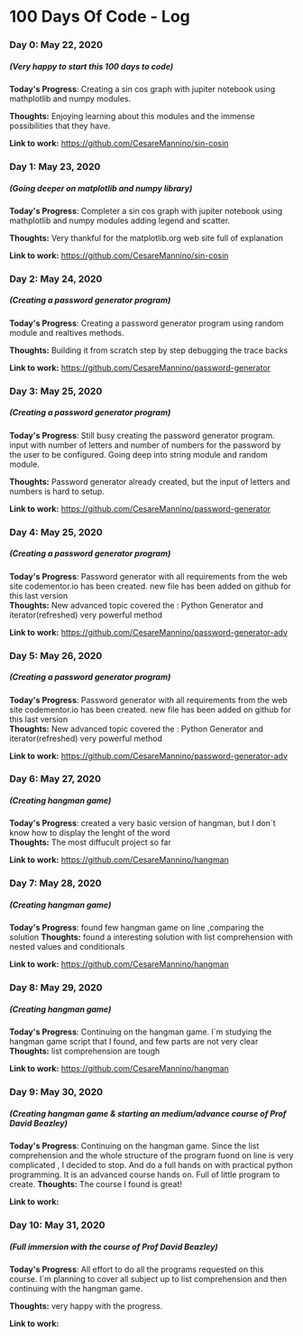 # 100 Days Of Code - Log

### Day 0: May 22, 2020 
##### (Very happy to start this 100 days to code)

**Today's Progress**: Creating a sin cos graph with jupiter notebook using mathplotlib and numpy modules.

**Thoughts:** Enjoying learning about this modules and the immense possibilities that they have.

**Link to work:** https://github.com/CesareMannino/sin-cosin


### Day 1: May 23, 2020 
##### (Going deeper on matplotlib and numpy library)

**Today's Progress**: Completer a sin cos graph with jupiter notebook using mathplotlib and numpy modules adding legend and scatter.

**Thoughts:** Very thankful for the matplotlib.org web site full of explanation

**Link to work:** https://github.com/CesareMannino/sin-cosin


### Day 2: May 24, 2020 
##### (Creating a password generator program)

**Today's Progress**: Creating a password generator program using random module and realtives methods.

**Thoughts:** Building it from scratch step by step debugging the trace backs

**Link to work:** https://github.com/CesareMannino/password-generator



### Day 3: May 25, 2020 
##### (Creating a password generator program)

**Today's Progress**: Still busy creating the password generator program. input with number of letters and number of numbers for the
password by the user to be configured. Going deep into string module and random module.

**Thoughts:** Password generator already created, but the input of letters and numbers is hard to setup.

**Link to work:** https://github.com/CesareMannino/password-generator


### Day 4: May 25, 2020 
##### (Creating a password generator program)

**Today's Progress**: Password generator with all requirements from the web site codementor.io has been created. new file has been added on github for this last version  
**Thoughts:** New advanced topic covered the : Python Generator and iterator(refreshed) very powerful method

**Link to work:** https://github.com/CesareMannino/password-generator-adv

### Day 5: May 26, 2020 
##### (Creating a password generator program)

**Today's Progress**: Password generator with all requirements from the web site codementor.io has been created. new file has been added on github for this last version  
**Thoughts:** New advanced topic covered the : Python Generator and iterator(refreshed) very powerful method

**Link to work:** https://github.com/CesareMannino/password-generator-adv

### Day 6: May 27, 2020 
##### (Creating hangman game)

**Today's Progress**: created a very basic version of hangman, but I don`t know how to display the lenght of the word  
**Thoughts:** The most diffucult project so far

**Link to work:** https://github.com/CesareMannino/hangman

### Day 7: May 28, 2020 
##### (Creating hangman game)

**Today's Progress**: found few hangman game on line ,comparing the solution
**Thoughts:** found a interesting solution with list comprehension with nested values and conditionals

**Link to work:** https://github.com/CesareMannino/hangman

### Day 8: May 29, 2020 
##### (Creating hangman game)

**Today's Progress**: Continuing on the hangman game. I`m studying the hangman game script that I found, and few parts are not very clear  
**Thoughts:** list comprehension are tough

**Link to work:** https://github.com/CesareMannino/hangman

### Day 9: May 30, 2020 
##### (Creating hangman game & starting an medium/advance course of Prof David Beazley)

**Today's Progress**: Continuing on the hangman game. Since the list comprehension and the whole structure of the program fuond on line is very complicated , I decided to stop. And do a full hands on with practical python programming. It is an advanced course hands on. Full of little program to create.
**Thoughts:** The course I found is great!

**Link to work:** 

### Day 10: May 31, 2020 
##### (Full immersion with the course of Prof David Beazley)

**Today's Progress**: All effort to do all the programs requested on this course. I`m planning to cover all subject up to list comprehension and then continuing with the hangman game.

**Thoughts:** very happy with the progress.

**Link to work:** 



